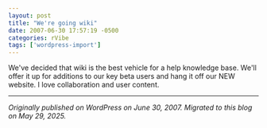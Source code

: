 ```yaml
---
layout: post
title: "We're going wiki"
date: 2007-06-30 17:57:19 -0500
categories: rVibe
tags: ['wordpress-import']
---
```


We've decided that wiki is the best vehicle for a help knowledge base. We'll offer it up for additions to our key beta users and hang it off our NEW website. I love collaboration and user content.

---

*Originally published on WordPress on June 30, 2007. Migrated to this blog on May 29, 2025.*
